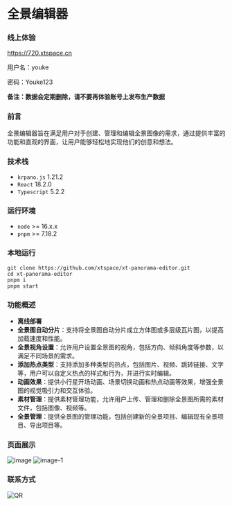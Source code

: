 # 全景编辑器

### 线上体验
https://720.xtspace.cn

用户名：youke

密码：Youke123

**备注：数据会定期删除，请不要再体验账号上发布生产数据**

### 前言
全景编辑器旨在满足用户对于创建、管理和编辑全景图像的需求，通过提供丰富的功能和直观的界面，让用户能够轻松地实现他们的创意和想法。

### 技术栈
- `krpano.js`  1.21.2
- `React` 18.2.0
- `Typescript` 5.2.2

### 运行环境
- `node` >= 16.x.x
- `pnpm` >= 7.18.2

### 本地运行
```
git clone https://github.com/xtspace/xt-panorama-editor.git
cd xt-panorama-editor
pnpm i
pnpm start
```

###  功能概述

- **离线部署**
- **全景图自动分片**：支持将全景图自动分片成立方体图或多层级瓦片图，以提高加载速度和性能。
- **全景视角设置**：允许用户设置全景图的视角，包括方向、倾斜角度等参数，以满足不同场景的需求。
- **添加热点类型**：支持添加多种类型的热点，包括图片、视频、跳转链接、文字等，用户可以自定义热点的样式和行为，并进行实时编辑。
- **动画效果**：提供小行星开场动画、场景切换动画和热点动画等效果，增强全景图的视觉吸引力和交互体验。
- **素材管理**：提供素材管理功能，允许用户上传、管理和删除全景图所需的素材文件，包括图像、视频等。
- **全景管理**：提供全景图的管理功能，包括创建新的全景项目、编辑现有全景项目、导出项目等。


### 页面展示
![image](https://github.com/xtspace/xt-panorama-editor/assets/65204427/85d61150-1653-436c-87b6-dee4889ddb33)
![image-1](https://github.com/xtspace/xt-panorama-editor/assets/65204427/dbb775df-531b-4e3b-a22d-0edc7a1d0d29)


### 联系方式
![QR](https://github.com/xtspace/xt-panorama-editor/assets/65204427/ac9844b6-acca-4211-9cdd-087d6f7049e4)
